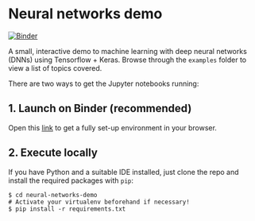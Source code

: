 # Neural networks demo

[![Binder](https://mybinder.org/badge_logo.svg)](https://mybinder.org/v2/gh/Totemi1324/neural-networks-demo/HEAD)

A small, interactive demo to machine learning with deep neural networks (DNNs) using Tensorflow + Keras. Browse through the `examples` folder to view a list of topics covered.

There are two ways to get the Jupyter notebooks running:

## 1. Launch on Binder (recommended)

Open this [link](https://mybinder.org/v2/gh/Totemi1324/neural-networks-demo/HEAD) to get a fully set-up environment in your browser.

## 2. Execute locally

If you have Python and a suitable IDE installed, just clone the repo and install the required packages with `pip`:

```
$ cd neural-networks-demo
# Activate your virtualenv beforehand if necessary!
$ pip install -r requirements.txt
```